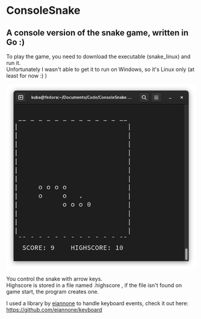 # ConsoleSnake
## A console version of the snake game, written in Go :)
To play the game, you need to download the executable (snake_linux) and run it.\
Unfortunately I wasn't able to get it to run on Windows, so it's Linux only (at least for now :) )

![alt text](https://github.com/KubaVejrazka/ConsoleSnake/blob/37916df657f5d4612eccc23a09e5a8c48ab15227/image.png)

You control the snake with arrow keys.\
Highscore is stored in a file named .highscore , if the file isn't found on game start, the program creates one.

I used a library by [eiannone](https://github.com/eiannone) to handle keyboard events, check it out here: https://github.com/eiannone/keyboard
